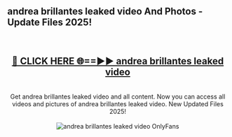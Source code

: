 <h2>andrea brillantes leaked video And Photos - Update Files 2025!</h2>
<br>
<div align="center">
<h2><a href="https://linkcuts.com/hfmhzwbr" rel="nofollow">🔴 CLICK HERE 🌐==►► andrea brillantes leaked video</a></h2>
<br>
Get andrea brillantes leaked video and all content. Now you can access all videos and pictures of andrea brillantes leaked video. New Updated Files 2025!
<br>
<br>
<a href="https://linkcuts.com/hfmhzwbr" rel="nofollow" data-target="animated-image.originalLink"><img src="https://i.ibb.co.com/WyWwxjT/player-gif2.gif" alt="andrea brillantes leaked video OnlyFans" style="max-width: 100%; display: inline-block;" data-target="animated-image.originalImage"></a>
</div>
<br>